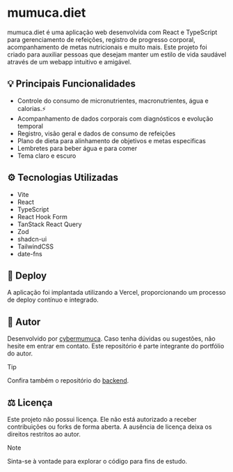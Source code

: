 # mumuca.diet
mumuca.diet é uma aplicação web desenvolvida com React e TypeScript para gerenciamento de refeições, registro de progresso corporal, acompanhamento de metas nutricionais e muito mais. Este projeto foi criado para auxiliar pessoas que desejam manter um estilo de vida saudável através de um webapp intuitivo e amigável.

## 💡 Principais Funcionalidades
- Controle do consumo de micronutrientes, macronutrientes, água e calorias.⚡
- Acompanhamento de dados corporais com diagnósticos e evolução temporal
- Registro, visão geral e dados de consumo de refeições
- Plano de dieta para alinhamento de objetivos e metas especificas
- Lembretes para beber água e para comer
- Tema claro e escuro

## ⚙️ Tecnologias Utilizadas 
- Vite
- React
- TypeScript
- React Hook Form
- TanStack React Query
- Zod
- shadcn-ui
- TailwindCSS
- date-fns

## 🚀 Deploy

A aplicação foi implantada utilizando a Vercel, proporcionando um processo de deploy contínuo e integrado.

## 👤 Autor

Desenvolvido por [cybermumuca](https://github.com/cybermumuca). Caso tenha dúvidas ou sugestões, não hesite em entrar em contato. Este repositório é parte integrante do portfólio do autor.

> [!TIP]
> Confira também o repositório do [backend](https://github.com/cybermumuca/mumuca-diet-server).

## ⚖️ Licença

Este projeto não possui licença. Ele não está autorizado a receber contribuições ou forks de forma aberta. A ausência de licença deixa os direitos restritos ao autor.

> [!NOTE]
> Sinta-se à vontade para explorar o código para fins de estudo.

